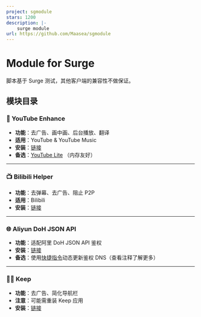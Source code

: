 ```yaml
---
project: sgmodule
stars: 1200
description: |-
    surge module
url: https://github.com/Maasea/sgmodule
---
```


# Module for Surge

脚本基于 Surge 测试，其他客户端的兼容性不做保证。

## 模块目录

### 🎥 YouTube Enhance

- **功能**：去广告、画中画、后台播放、翻译
- **适用**：YouTube & YouTube Music
- **安装**：[链接](YouTube.Enhance.sgmodule?raw=true)
- **备选**：[YouTube Lite](YouTube.Lite.sgmodule?raw=true) （内存友好）

---

### 📺 Bilibili Helper

- **功能**：去弹幕、去广告、阻止 P2P
- **适用**：Bilibili
- **安装**：[链接](Bilibili.Helper.sgmodule?raw=true)

---

### 🌐 Aliyun DoH JSON API

- **功能**：适配阿里 DoH JSON API 鉴权
- **安装**：[链接](Alidns.sgmodule?raw=true)
- **备选**：使用[快捷指令](https://www.icloud.com/shortcuts/d94224c9df9f4e7ebe7ef2124f5e0180)动态更新鉴权 DNS（查看注释了解更多）

---

### 🏃‍♂️ Keep

- **功能**：去广告、简化导航栏
- **注意**：可能需重装 Keep 应用
- **安装**：[链接](KeepAds.sgmodule?raw=true)

